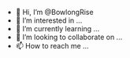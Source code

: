 - 👋 Hi, I’m @BowlongRise
- 👀 I’m interested in ...
- 🌱 I’m currently learning ...
- 💞️ I’m looking to collaborate on ...
- 📫 How to reach me ...

<!---
BowlongRise/BowlongRise is a ✨ special ✨ repository because its `README.md` (this file) appears on your GitHub profile.
You can click the Preview link to take a look at your changes.
--->
